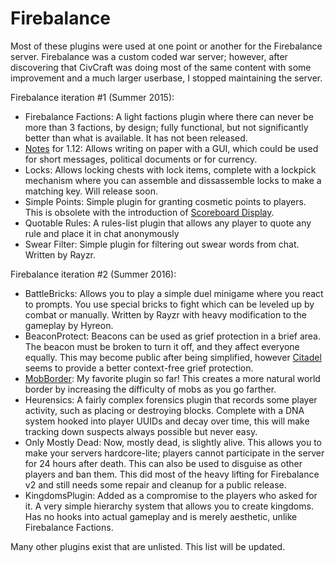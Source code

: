# Firebalance
Most of these plugins were used at one point or another for the Firebalance server. Firebalance was a custom coded war server; however, after discovering that CivCraft was doing most of the same content with some improvement and a much larger userbase, I stopped maintaining the server.

Firebalance iteration #1 (Summer 2015):
 - Firebalance Factions: A light factions plugin where there can never be more than 3 factions, by design; fully functional, but not significantly better than what is available. It has not been released.
 - [Notes](https://www.spigotmc.org/resources/notes-1-12-release.56679/) for 1.12: Allows writing on paper with a GUI, which could be used for short messages, political documents or for currency.
 - Locks: Allows locking chests with lock items, complete with a lockpick mechanism where you can assemble and dissassemble locks to make a matching key. Will release soon.
 - Simple Points: Simple plugin for granting cosmetic points to players. This is obsolete with the introduction of [Scoreboard Display](https://www.spigotmc.org/resources/scoreboard-display.68421/).
 - Quotable Rules: A rules-list plugin that allows any player to quote any rule and place it in chat anonymously
 - Swear Filter: Simple plugin for filtering out swear words from chat. Written by Rayzr.

Firebalance iteration #2 (Summer 2016):
 - BattleBricks: Allows you to play a simple duel minigame where you react to prompts. You use special bricks to fight which can be leveled up by combat or manually. Written by Rayzr with heavy modification to the gameplay by Hyreon.
 - BeaconProtect: Beacons can be used as grief protection in a brief area. The beacon must be broken to turn it off, and they affect everyone equally. This may become public after being simplified, however [Citadel](https://dev.bukkit.org/projects/citadel) seems to provide a better context-free grief protection.
 - [MobBorder](https://www.spigotmc.org/resources/mobborder.43170/): My favorite plugin so far! This creates a more natural world border by increasing the difficulty of mobs as you go farther.
 - Heurensics: A fairly complex forensics plugin that records some player activity, such as placing or destroying blocks. Complete with a DNA system hooked into player UUIDs and decay over time, this will make tracking down suspects always possible but never easy.
 - Only Mostly Dead: Now, mostly dead, is slightly alive. This allows you to make your servers hardcore-lite; players cannot participate in the server for 24 hours after death. This can also be used to disguise as other players and ban them. This did most of the heavy lifting for Firebalance v2 and still needs some repair and cleanup for a public release.
 - KingdomsPlugin: Added as a compromise to the players who asked for it. A very simple hierarchy system that allows you to create kingdoms. Has no hooks into actual gameplay and is merely aesthetic, unlike Firebalance Factions.
 
 Many other plugins exist that are unlisted. This list will be updated.
